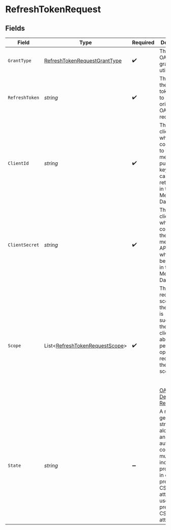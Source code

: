 # RefreshTokenRequest


## Fields

| Field                                                                                                                                                                                                                         | Type                                                                                                                                                                                                                          | Required                                                                                                                                                                                                                      | Description                                                                                                                                                                                                                   | Example                                                                                                                                                                                                                       |
| ----------------------------------------------------------------------------------------------------------------------------------------------------------------------------------------------------------------------------- | ----------------------------------------------------------------------------------------------------------------------------------------------------------------------------------------------------------------------------- | ----------------------------------------------------------------------------------------------------------------------------------------------------------------------------------------------------------------------------- | ----------------------------------------------------------------------------------------------------------------------------------------------------------------------------------------------------------------------------- | ----------------------------------------------------------------------------------------------------------------------------------------------------------------------------------------------------------------------------- |
| `GrantType`                                                                                                                                                                                                                   | [RefreshTokenRequestGrantType](../../Models/Components/RefreshTokenRequestGrantType.md)                                                                                                                                       | :heavy_check_mark:                                                                                                                                                                                                            | The type of OAuth 2.0 grant being utilized.                                                                                                                                                                                   | refresh_token                                                                                                                                                                                                                 |
| `RefreshToken`                                                                                                                                                                                                                | *string*                                                                                                                                                                                                                      | :heavy_check_mark:                                                                                                                                                                                                            | The value of the refresh token issued to you in the originating OAuth token request.                                                                                                                                          | 4hJYNO4GHvALZoocXoLenfNeFy1RR5ZT6G5JYrFbvkI.Q_PqV0lIszCNoN-85EwD-2nYZOVEepVgJSolx-Jbzrs                                                                                                                                       |
| `ClientId`                                                                                                                                                                                                                    | *string*                                                                                                                                                                                                                      | :heavy_check_mark:                                                                                                                                                                                                            | The OAuth client ID, which corresponds to the merchant publishable key, which can be retrieved<br/>in the Merchant Dashboard.<br/>                                                                                            | 8fd9diIy59sj.IraJdeIgmdsO.fd233434fg2c616cgo932aa6e1e4fc627a9385045gr395222a127gi93c595rg4                                                                                                                                    |
| `ClientSecret`                                                                                                                                                                                                                | *string*                                                                                                                                                                                                                      | :heavy_check_mark:                                                                                                                                                                                                            | The OAuth client secret, which corresponds the merchant API key, which can be retrieved in the<br/>Merchant Dashboard.<br/>                                                                                                   | 23ee7ec7301779eaff451d7c6f6cba322499e3c0ec752f800c72a8f99217e3a8                                                                                                                                                              |
| `Scope`                                                                                                                                                                                                                       | List<[RefreshTokenRequestScope](../../Models/Components/RefreshTokenRequestScope.md)>                                                                                                                                         | :heavy_check_mark:                                                                                                                                                                                                            | The requested scopes. If the request is successful, the OAuth client will be able to perform operations requiring these scopes.<br/><br/><br/>[OAuth Developer Reference](https://help.bolt.com/developers/references/bolt-oauth/#scopes) |                                                                                                                                                                                                                               |
| `State`                                                                                                                                                                                                                       | *string*                                                                                                                                                                                                                      | :heavy_minus_sign:                                                                                                                                                                                                            | A randomly generated string sent along with an authorization code. This must be included, if provided,<br/>in order to prevent CSRF attacks. used to prevent CSRF attacks.<br/>                                               | xyzABC123                                                                                                                                                                                                                     |
